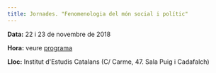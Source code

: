 ```yaml
---
title: Jornades. "Fenomenologia del món social i polític"
---
```


**Data:** 22 i 23 de novembre de 2018

**Hora:** veure [programa](http://blogs.iec.cat/scf/wp-content/uploads/sites/11/2018/11/Jornada-Fenomenologia-nov_cat.pdf)

**Lloc:** Institut d'Estudis Catalans (C/ Carme, 47. Sala Puig i Cadafalch)